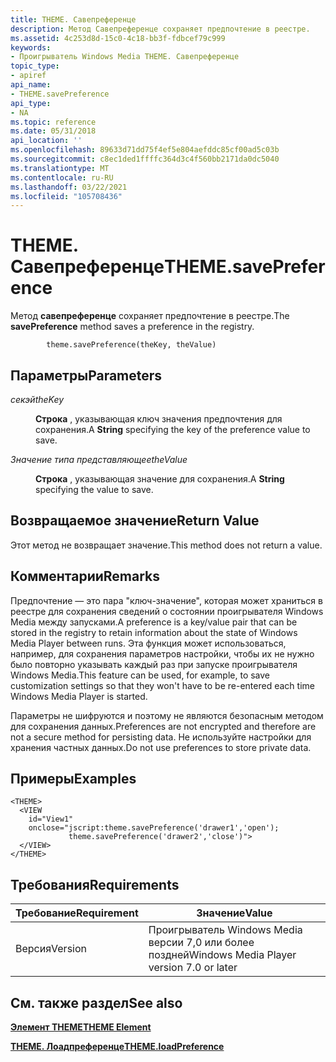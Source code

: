 ```yaml
---
title: THEME. Савепреференце
description: Метод Савепреференце сохраняет предпочтение в реестре.
ms.assetid: 4c253d8d-15c0-4c18-bb3f-fdbcef79c999
keywords:
- Проигрыватель Windows Media THEME. Савепреференце
topic_type:
- apiref
api_name:
- THEME.savePreference
api_type:
- NA
ms.topic: reference
ms.date: 05/31/2018
api_location: ''
ms.openlocfilehash: 89633d71dd75f4ef5e804aefddc85cf00ad5c03b
ms.sourcegitcommit: c8ec1ded1ffffc364d3c4f560bb2171da0dc5040
ms.translationtype: MT
ms.contentlocale: ru-RU
ms.lasthandoff: 03/22/2021
ms.locfileid: "105708436"
---
```

# <a name="themesavepreference"></a><span data-ttu-id="314c8-104">THEME. Савепреференце</span><span class="sxs-lookup"><span data-stu-id="314c8-104">THEME.savePreference</span></span>

<span data-ttu-id="314c8-105">Метод **савепреференце** сохраняет предпочтение в реестре.</span><span class="sxs-lookup"><span data-stu-id="314c8-105">The **savePreference** method saves a preference in the registry.</span></span>

``` syntax
        theme.savePreference(theKey, theValue)
```

## <a name="parameters"></a><span data-ttu-id="314c8-106">Параметры</span><span class="sxs-lookup"><span data-stu-id="314c8-106">Parameters</span></span>

<dl> <dt>

<span data-ttu-id="314c8-107"><span id="theKey"></span><span id="thekey"></span><span id="THEKEY"></span>*секэй*</span><span class="sxs-lookup"><span data-stu-id="314c8-107"><span id="theKey"></span><span id="thekey"></span><span id="THEKEY"></span>*theKey*</span></span>
</dt> <dd>

<span data-ttu-id="314c8-108">**Строка** , указывающая ключ значения предпочтения для сохранения.</span><span class="sxs-lookup"><span data-stu-id="314c8-108">A **String** specifying the key of the preference value to save.</span></span>

</dd> <dt>

<span data-ttu-id="314c8-109"><span id="theValue"></span><span id="thevalue"></span><span id="THEVALUE"></span>*Значение типа представляющее*</span><span class="sxs-lookup"><span data-stu-id="314c8-109"><span id="theValue"></span><span id="thevalue"></span><span id="THEVALUE"></span>*theValue*</span></span>
</dt> <dd>

<span data-ttu-id="314c8-110">**Строка** , указывающая значение для сохранения.</span><span class="sxs-lookup"><span data-stu-id="314c8-110">A **String** specifying the value to save.</span></span>

</dd> </dl>

## <a name="return-value"></a><span data-ttu-id="314c8-111">Возвращаемое значение</span><span class="sxs-lookup"><span data-stu-id="314c8-111">Return Value</span></span>

<span data-ttu-id="314c8-112">Этот метод не возвращает значение.</span><span class="sxs-lookup"><span data-stu-id="314c8-112">This method does not return a value.</span></span>

## <a name="remarks"></a><span data-ttu-id="314c8-113">Комментарии</span><span class="sxs-lookup"><span data-stu-id="314c8-113">Remarks</span></span>

<span data-ttu-id="314c8-114">Предпочтение — это пара "ключ-значение", которая может храниться в реестре для сохранения сведений о состоянии проигрывателя Windows Media между запусками.</span><span class="sxs-lookup"><span data-stu-id="314c8-114">A preference is a key/value pair that can be stored in the registry to retain information about the state of Windows Media Player between runs.</span></span> <span data-ttu-id="314c8-115">Эта функция может использоваться, например, для сохранения параметров настройки, чтобы их не нужно было повторно указывать каждый раз при запуске проигрывателя Windows Media.</span><span class="sxs-lookup"><span data-stu-id="314c8-115">This feature can be used, for example, to save customization settings so that they won't have to be re-entered each time Windows Media Player is started.</span></span>

<span data-ttu-id="314c8-116">Параметры не шифруются и поэтому не являются безопасным методом для сохранения данных.</span><span class="sxs-lookup"><span data-stu-id="314c8-116">Preferences are not encrypted and therefore are not a secure method for persisting data.</span></span> <span data-ttu-id="314c8-117">Не используйте настройки для хранения частных данных.</span><span class="sxs-lookup"><span data-stu-id="314c8-117">Do not use preferences to store private data.</span></span>

## <a name="examples"></a><span data-ttu-id="314c8-118">Примеры</span><span class="sxs-lookup"><span data-stu-id="314c8-118">Examples</span></span>


```JScript
<THEME>
  <VIEW 
    id="View1" 
    onclose="jscript:theme.savePreference('drawer1','open');
             theme.savePreference('drawer2','close')">
  </VIEW>
</THEME>
```



## <a name="requirements"></a><span data-ttu-id="314c8-119">Требования</span><span class="sxs-lookup"><span data-stu-id="314c8-119">Requirements</span></span>



| <span data-ttu-id="314c8-120">Требование</span><span class="sxs-lookup"><span data-stu-id="314c8-120">Requirement</span></span> | <span data-ttu-id="314c8-121">Значение</span><span class="sxs-lookup"><span data-stu-id="314c8-121">Value</span></span> |
|--------------------|------------------------------------------------------|
| <span data-ttu-id="314c8-122">Версия</span><span class="sxs-lookup"><span data-stu-id="314c8-122">Version</span></span><br/> | <span data-ttu-id="314c8-123">Проигрыватель Windows Media версии 7,0 или более поздней</span><span class="sxs-lookup"><span data-stu-id="314c8-123">Windows Media Player version 7.0 or later</span></span><br/> |



## <a name="see-also"></a><span data-ttu-id="314c8-124">См. также раздел</span><span class="sxs-lookup"><span data-stu-id="314c8-124">See also</span></span>

<dl> <dt>

[<span data-ttu-id="314c8-125">**Элемент THEME**</span><span class="sxs-lookup"><span data-stu-id="314c8-125">**THEME Element**</span></span>](theme-element.md)
</dt> <dt>

[<span data-ttu-id="314c8-126">**THEME. Лоадпреференце**</span><span class="sxs-lookup"><span data-stu-id="314c8-126">**THEME.loadPreference**</span></span>](theme-loadpreference.md)
</dt> </dl>

 

 





